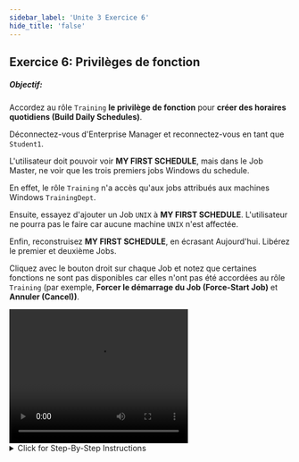 ```yaml
---
sidebar_label: 'Unite 3 Exercice 6'
hide_title: 'false'
---
```


## Exercice 6: Privilèges de fonction

##### Objectif:

Accordez au rôle ```Training``` **le privilège de fonction** pour **créer des horaires quotidiens (Build Daily Schedules)**.

Déconnectez-vous d'Enterprise Manager et reconnectez-vous en tant que ```Student1```. 

L'utilisateur doit pouvoir voir **MY FIRST SCHEDULE**, mais dans le Job Master, ne voir que les trois premiers jobs Windows du schedule. 

En effet, le rôle ```Training``` n'a accès qu'aux jobs attribués aux machines Windows ```TrainingDept```. 

Ensuite, essayez d'ajouter un Job ```UNIX``` à **MY FIRST SCHEDULE**. L'utilisateur ne pourra pas le faire car aucune machine ```UNIX``` n'est affectée.

Enfin, reconstruisez **MY FIRST SCHEDULE**, en écrasant Aujourd'hui. Libérez le premier et deuxième Jobs. 

Cliquez avec le bouton droit sur chaque Job et notez que certaines fonctions ne sont pas disponibles car elles n'ont pas été accordées au rôle ```Training``` (par exemple, **Forcer le démarrage du Job (Force-Start Job)** et **Annuler (Cancel))**.


<div>
<video width="320" height="240" controls>
  <source src="videobasic/U3E6.mp4" type="video/mp4"></source>
Your browser does not support the video tag.
</video>
</div>

<details>

<summary>Click for Step-By-Step Instructions</summary>

<summary>Cliquez pour obtenir des instructions étape par étape</summary>

1. Sous **Security> Privileges**, double-cliquez sur **Privilèges de fonction**.
2. Sur la liste déroulante **Select role**, sélectionnez le **Training role**.
    * Notez que toutes les fonctions sont présentées dans la liste **Revoked** (sur la gauche).
3. Sous la liste **Revoked**, cliquez sur **Build Daily Schedules**, puis sur la flèche verte (pointant vers la droite) pour placer **Build Daily Schedules** sous la liste **Autorisé**.
4. Fermez l'onglet **Function Privileges**.
5. Ouvrez la vue « List » ou « Matrix » et vérifiez si **My first schedule** est terminée. Sinon, annulez tout Job qui maintient le Schedule ouvert.
6. Fermez la vue « List » ou « Matrix ».
7. Déconnectez-vous d'Enterprise Manager. Cliquez sur le bouton Déconnexion ou sélectionnez Logout dans la barre de menus d'Enterprise Manager.
8. Cliquez sur **OK** pour confirmer que vous vous déconnectez.
9. À partir de l'écran de connexion OpCon / xps, tapez ```Student1``` dans le champ **Username** et ```Password1``` dans le champ **Password**. Cliquez sur **Login**.
10. S'il n'est pas développé, développez la rubrique **Administration**.
11. Double-cliquez sur la rubrique **Job Master**.
12. Essayez de sélectionner un schedule dans la liste déroulante **Schedule**. Que s'est-il passé ?
    * Notez que maintenant cet utilisateur peut voir **My first schedule**.
13. Sélectionnez **My first schedule**.
14. Cliquez sur la liste déroulante Job. Que voyez-vous ?

:::info Remarque
Seulement 3 Jobs Windows. Pourquoi ? Parce que le rôle associé à cet utilisateur n'a accès qu'aux Jobs affectés aux Machines TrainingDept.Windows.
:::

15. Sélectionnez un Job Windows. Quel est l'ID utilisateur associé à ce Job ?

:::caution Remarque
Do Not Change the User ID
:::

16. Ajoutez un Job UNIX. Que s’est-il passé ? Pouvez-vous sélectionner une machine UNIX ?
    * Vous ne pouvez pas ajouter de Job UNIX car le rôle n'est attribué à aucune machine UNIX.
    * Cliquez sur le bouton Cancel.
17. Fermez l'onglet **Job Master**.
18. Développez la rubrique **Operation** (_Remarque : si le schedule est toujours en cours, demandez de l'aide à l'instructeur_).
    * Double-cliquez sur Schedule Build
    * **Build**, **Overwrite** et **Release My First Schedule**.
19. Fermez l'écran de **Schedule Build**.
20. Ouvrez l'écran **Matrix** en double-cliquant sur Matrix dans la section Operations du panneau de navigation.
21. Assurez-vous que la date du jour est sélectionnée dans le schedule en haut à gauche de l'écran et sélectionnez **My First Schedule** dans la liste Schedule.
22. Cliquez avec le bouton droit de la souris sur **Windows Job 1** et sélectionnez **Release**. Le Job doit commencer à s'exécuter.
23. Cliquez avec le bouton droit sur **Windows Job 2** et sélectionnez **Release**. Le **Windows Job 2** doit passer au statut **Waiting on Dependency**.
24. Cliquez à nouveau avec le bouton droit sur **Windows Job 2** et notez que « **Force-Start Job** » n'est pas activé.
    * Pourquoi ? Parce que le privilège de fonction départementale « **Force-Start Job** » n'est pas accordé au rôle de cet utilisateur.
25. Cliquez avec le bouton droit sur **Windows Job 3 **et notez que l'option « **Cancel** » n'est pas activée.

:::info
Pourquoi ? Parce que le privilège de fonction départementale « **Cancel Jobs** » n'est pas accordé au rôle de cet utilisateur.
:::

26. Sous la rubrique **Operation**, Double-cliquez sur **List**
    * Dévoloppez la date. Que voyez-vous?
    * Développez le schedule. Que voyez-vous?
    * Cliquez avec le bouton droit sur l'un des Jobs. Êtes-vous en mesure de modifier le statut du Job? Pourquoi?
27. Fermez la Daily List et les onglets Matrix, puis déconnectez-vous d'Enterprise Manager. Cliquez sur **OK** pour confirmer que vous vous déconnectez.
28. À partir de l'écran de connexion OpCon / xps, laissez les champs **Username** et **Password** vides et cliquez sur **Login**.

</details>